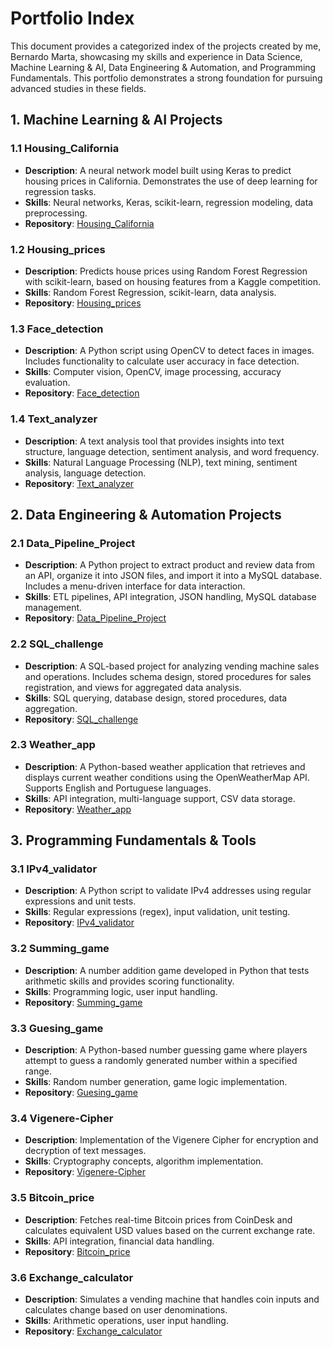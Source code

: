 # Portfolio Index

This document provides a categorized index of the projects created by me, Bernardo Marta, showcasing my skills and experience in Data Science, Machine Learning & AI, Data Engineering & Automation, and Programming Fundamentals. This portfolio demonstrates a strong foundation for pursuing advanced studies in these fields.

## 1. Machine Learning & AI Projects

### 1.1 Housing_California
- **Description**: A neural network model built using Keras to predict housing prices in California. Demonstrates the use of deep learning for regression tasks.
- **Skills**: Neural networks, Keras, scikit-learn, regression modeling, data preprocessing.
- **Repository**: [Housing_California](https://github.com/BernardoMarta/Housing_California)

### 1.2 Housing_prices
- **Description**: Predicts house prices using Random Forest Regression with scikit-learn, based on housing features from a Kaggle competition.
- **Skills**: Random Forest Regression, scikit-learn, data analysis.
- **Repository**: [Housing_prices](https://github.com/BernardoMarta/Housing_prices)

### 1.3 Face_detection
- **Description**: A Python script using OpenCV to detect faces in images. Includes functionality to calculate user accuracy in face detection.
- **Skills**: Computer vision, OpenCV, image processing, accuracy evaluation.
- **Repository**: [Face_detection](https://github.com/BernardoMarta/Face_detection)

### 1.4 Text_analyzer
- **Description**: A text analysis tool that provides insights into text structure, language detection, sentiment analysis, and word frequency.
- **Skills**: Natural Language Processing (NLP), text mining, sentiment analysis, language detection.
- **Repository**: [Text_analyzer](https://github.com/BernardoMarta/Text_analyzer)

## 2. Data Engineering & Automation Projects

### 2.1 Data_Pipeline_Project
- **Description**: A Python project to extract product and review data from an API, organize it into JSON files, and import it into a MySQL database. Includes a menu-driven interface for data interaction.
- **Skills**: ETL pipelines, API integration, JSON handling, MySQL database management.
- **Repository**: [Data_Pipeline_Project](https://github.com/BernardoMarta/Data_Pipeline_Project)

### 2.2 SQL_challenge
- **Description**: A SQL-based project for analyzing vending machine sales and operations. Includes schema design, stored procedures for sales registration, and views for aggregated data analysis.
- **Skills**: SQL querying, database design, stored procedures, data aggregation.
- **Repository**: [SQL_challenge](https://github.com/BernardoMarta/SQL_challenge)

### 2.3 Weather_app
- **Description**: A Python-based weather application that retrieves and displays current weather conditions using the OpenWeatherMap API. Supports English and Portuguese languages.
- **Skills**: API integration, multi-language support, CSV data storage.
- **Repository**: [Weather_app](https://github.com/BernardoMarta/Weather_app)

## 3. Programming Fundamentals & Tools

### 3.1 IPv4_validator
- **Description**: A Python script to validate IPv4 addresses using regular expressions and unit tests.
- **Skills**: Regular expressions (regex), input validation, unit testing.
- **Repository**: [IPv4_validator](https://github.com/BernardoMarta/IPv4_validator)

### 3.2 Summing_game
- **Description**: A number addition game developed in Python that tests arithmetic skills and provides scoring functionality.
- **Skills**: Programming logic, user input handling.
- **Repository**: [Summing_game](https://github.com/BernardoMarta/Summing_game)

### 3.3 Guesing_game
- **Description**: A Python-based number guessing game where players attempt to guess a randomly generated number within a specified range.
- **Skills**: Random number generation, game logic implementation.
- **Repository**: [Guesing_game](https://github.com/BernardoMarta/Guesing_game)

### 3.4 Vigenere-Cipher
- **Description**: Implementation of the Vigenere Cipher for encryption and decryption of text messages.
- **Skills**: Cryptography concepts, algorithm implementation.
- **Repository**: [Vigenere-Cipher](https://github.com/BernardoMarta/Vigenere-Cipher)

### 3.5 Bitcoin_price
- **Description**: Fetches real-time Bitcoin prices from CoinDesk and calculates equivalent USD values based on the current exchange rate.
- **Skills**: API integration, financial data handling.
- **Repository**: [Bitcoin_price](https://github.com/BernardoMarta/Bitcoin_price)

### 3.6 Exchange_calculator
- **Description**: Simulates a vending machine that handles coin inputs and calculates change based on user denominations.
- **Skills**: Arithmetic operations, user input handling.
- **Repository**: [Exchange_calculator](https://github.com/BernardoMarta/Exchange_calculator)
